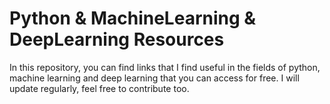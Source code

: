 # Python & MachineLearning & DeepLearning Resources
In this repository, you can find links that I find useful in the fields of python, machine learning and deep learning that you can access for free. I will update regularly, feel free to contribute too.
